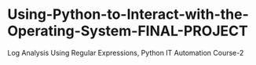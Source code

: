 # Using-Python-to-Interact-with-the-Operating-System-FINAL-PROJECT
Log Analysis Using Regular Expressions, Python IT Automation Course-2 
